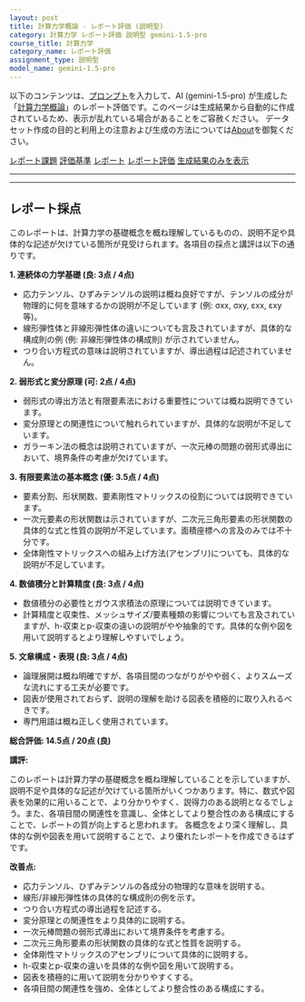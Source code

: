 ```yaml
---
layout: post
title: 計算力学概論 - レポート評価 (説明型)
category: 計算力学 レポート評価 説明型 gemini-1.5-pro
course_title: 計算力学
category_name: レポート評価
assignment_type: 説明型
model_name: gemini-1.5-pro
---
```


以下のコンテンツは、[プロンプト](https://github.com/takedatoshiyuki/synthetic_assignments/tree/main/generated/計算力学/gemini-1.5-pro/prompt_レポート評価-説明型.md)を入力して、AI (gemini-1.5-pro) が生成した「[計算力学概論](/contents/計算力学/)」のレポート評価です。このページは生成結果から自動的に作成されているため、表示が乱れている場合があることをご容赦ください。
データセット作成の目的と利用上の注意および生成の方法については[About](/About)を御覧ください。

[レポート課題](../レポート課題-説明型)
[評価基準](../評価基準-説明型)
[レポート](../レポート-説明型)
[レポート評価](../レポート評価-説明型)
[生成結果のみを表示](https://github.com/takedatoshiyuki/synthetic_assignments/tree/main/generated/計算力学/gemini-1.5-pro/レポート評価-説明型.md)
  

***
***
  
## レポート採点

このレポートは、計算力学の基礎概念を概ね理解しているものの、説明不足や具体的な記述が欠けている箇所が見受けられます。各項目の採点と講評は以下の通りです。

**1. 連続体の力学基礎 (良: 3点 / 4点)**

* 応力テンソル、ひずみテンソルの説明は概ね良好ですが、テンソルの成分が物理的に何を意味するかの説明が不足しています (例: σxx, σxy, εxx, εxy 等)。
* 線形弾性体と非線形弾性体の違いについても言及されていますが、具体的な構成則の例 (例: 非線形弾性体の構成則) が示されていません。
* つり合い方程式の意味は説明されていますが、導出過程は記述されていません。

**2. 弱形式と変分原理 (可: 2点 / 4点)**

* 弱形式の導出方法と有限要素法における重要性については概ね説明できています。
* 変分原理との関連性について触れられていますが、具体的な説明が不足しています。
* ガラーキン法の概念は説明されていますが、一次元棒の問題の弱形式導出において、境界条件の考慮が欠けています。

**3. 有限要素法の基本概念 (優: 3.5点 / 4点)**

* 要素分割、形状関数、要素剛性マトリックスの役割については説明できています。
* 一次元要素の形状関数は示されていますが、二次元三角形要素の形状関数の具体的な式と性質の説明が不足しています。面積座標への言及のみでは不十分です。
* 全体剛性マトリックスへの組み上げ方法(アセンブリ)についても、具体的な説明が不足しています。

**4. 数値積分と計算精度 (良: 3点 / 4点)**

* 数値積分の必要性とガウス求積法の原理については説明できています。
* 計算精度と収束性、メッシュサイズ/要素種類の影響についても言及されていますが、h-収束とp-収束の違いの説明がやや抽象的です。具体的な例や図を用いて説明するとより理解しやすいでしょう。

**5. 文章構成・表現 (良: 3点 / 4点)**

* 論理展開は概ね明確ですが、各項目間のつながりがやや弱く、よりスムーズな流れにする工夫が必要です。
* 図表が使用されておらず、説明の理解を助ける図表を積極的に取り入れるべきです。
* 専門用語は概ね正しく使用されています。

**総合評価: 14.5点 / 20点 (良)**

**講評:**

このレポートは計算力学の基礎概念を概ね理解していることを示していますが、説明不足や具体的な記述が欠けている箇所がいくつかあります。特に、数式や図表を効果的に用いることで、より分かりやすく、説得力のある説明となるでしょう。また、各項目間の関連性を意識し、全体としてより整合性のある構成にすることで、レポートの質が向上すると思われます。 各概念をより深く理解し、具体的な例や図表を用いて説明することで、より優れたレポートを作成できるはずです。


**改善点:**

* 応力テンソル、ひずみテンソルの各成分の物理的な意味を説明する。
* 線形/非線形弾性体の具体的な構成則の例を示す。
* つり合い方程式の導出過程を記述する。
* 変分原理との関連性をより具体的に説明する。
* 一次元棒問題の弱形式導出において境界条件を考慮する。
* 二次元三角形要素の形状関数の具体的な式と性質を説明する。
* 全体剛性マトリックスのアセンブリについて具体的に説明する。
* h-収束とp-収束の違いを具体的な例や図を用いて説明する。
* 図表を積極的に用いて説明を分かりやすくする。
* 各項目間の関連性を強め、全体としてより整合性のある構成にする。
